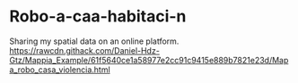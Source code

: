 # Robo-a-caa-habitaci-n
Sharing my spatial data on an online platform.
https://rawcdn.githack.com/Daniel-Hdz-Gtz/Mappia_Example/61f5640ce1a58977e2cc91c9415e889b7821e23d/Mapa_robo_casa_violencia.html
